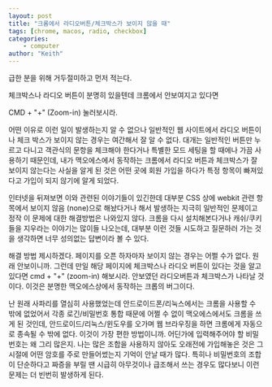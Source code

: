 ```yaml
---
layout: post
title: "크롬에서 라디오버튼/체크박스가 보이지 않을 때"
tags: [chrome, macos, radio, checkbox]
categories:
    - computer
author: "Keith"
---
```


급한 분을 위해 거두절미하고 먼저 적는다. 

체크박스나 라디오 버튼이 분명히 있을텐데 크롬에서 안보여지고 있다면 

CMD + "+" (Zoom-in) 눌러보시라. 

어떤 이유로 이런 일이 발생하는지 알 수 없으나 일반적인 웹 사이트에서 라디오 버튼이나 체크 박스가 보이지 않는 경우는 여간해서 잘 알 수 없다. 대개는 일반적인 버튼만 누르고 다니고 객관식의 문항을 체크해야 한다거나 특별한 모드 세팅을 할 때에나 가끔 사용하기 때문인데, 내가 맥오에스에서 동작하는 크롬에서 라디오 버튼과 체크박스가 잘 보이지 않는다는 사실을 알게 된 것은 어떤 곳에 회원 가입을 하다가 특정 항목이 빠져있다고 가입이 되지 않기에 알게 되었다.

인터넷을 뒤져보면 이와 관련된 이야기들이 있긴한데 대부분 CSS 상에 webkit 관련 항목에서 보이지 않음 (none)으로 해놨다거나 해서 발생하는 지극히 일반적인 문제이고 정작 이 문제에 대한 해결방법은 나와있지 않다. 크롬을 다시 설치해본다거나 캐쉬/쿠키들을 지우라는 이야기는 많이들 나오는데, 대부분 이런 것들 시도하고 질문하러 가는 것을 생각하면 너무 성의없는 답변이라 볼 수 있다.

해결 방법 제시하겠다. 페이지를 오픈 하자마자 보이지 않는 경우는 어쩔 수가 없다. 원래 안보이니까. 그런데 만일 해당 페이지에 체크박스나 라디오 버튼이 있다는 것을 알고 있다면 cmd + "+" (zoom-in) 해보시라. 안보였던 라디오버튼과 체크박스가 나타날 것이다. 이것은 분명한 맥오에스상에서 동작하는 크롭의 버그이다.

난 원래 사파리를 열심히 사용했었는데 안드로이드폰/리눅스에서는 크롬을 사용할 수 밖에 없었어서 각종 로긴/비밀번호 통합 때문에 어쩔 수 없이 맥오에스에서도 크롬을 쓰게 된 것인데, 안드로이드/리눅스/윈도우를 오가며 웹 브라우징을 하면 크롬에게 자동으로 종속될 수 밖에 없다. 이것이 가장 편한 방법이니까. 어딘가에 입력해주어야 할 비밀번호는 왜 그리 많은지. 나는 많은 조합을 사용하지 않아도 오래전에 가입해놓은 것은 그 시절에 어떤 암호를 주로 만들어썼는지 기억이 안날 때가 많다. 특히나 비밀번호의 조합이 단순하다고 짜증을 부릴 땐 시급히 아무것이나 급조해서 쓰는 경우도 많다보니 이런 문제는 더 빈번히 발생하게 된다. 